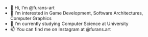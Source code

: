 - 👋 Hi, I’m @furans-art
- 👀 I’m interested in Game Development, Software Architectures, Computer Graphics
- 🌱 I’m currently studying Computer Science at University
- 📫 You can find me on Instagram at @furans.art

<!---
furans-art/furans-art is a ✨ special ✨ repository because its `README.md` (this file) appears on your GitHub profile.
You can click the Preview link to take a look at your changes.
--->
